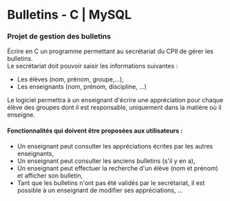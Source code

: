 # Bulletins - C | MySQL

### Projet de gestion des bulletins
Écrire en C un programme permettant au secrétariat du CPII de gérer les
bulletins.  
Le secrétariat doit pouvoir saisir les informations suivantes :
 - Les élèves (nom, prénom, groupe,...),
 - Les enseignants (nom, prénom, discipline, ...)  

Le logiciel permettra à un enseignant d'écrire une appréciation pour chaque
élève des groupes dont il est responsable, uniquement dans la matière où il
enseigne.   
#### Fonctionnalités qui doivent être proposées aux utilisateurs :
- Un enseignant peut consulter les appréciations écrites par les autres enseignants,
- Un enseignant peut consulter les anciens bulletins (s'il y en a),
- Un enseignant peut effectuer la recherche d'un élève (nom et prénom)
et afficher son bulletin,
- Tant que les bulletins n'ont pas été validés par le secrétariat, il est
possible à un enseignant de modifier ses appréciations, ...
